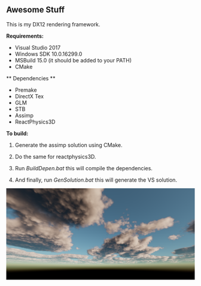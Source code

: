Awesome Stuff
-------------

This is my DX12 rendering framework.

**Requirements:**
* Visual Studio 2017
* Windows SDK 10.0.16299.0
* MSBuild 15.0 (it should be added to your PATH)
* CMake

** Dependencies ** 
* Premake
* DirectX Tex
* GLM
* STB
* Assimp
* ReactPhysics3D

**To build:**

1. Generate the assimp solution using CMake.

2. Do the same for reactphysics3D.

3. Run *BuildDepen.bat* this will compile the dependencies.

4. And finally, run *GenSolution.bat* this will generate the VS solution.


 ![Clouds](Assets/Pics/Clouds.PNG?raw=true "Cloud rendering")
